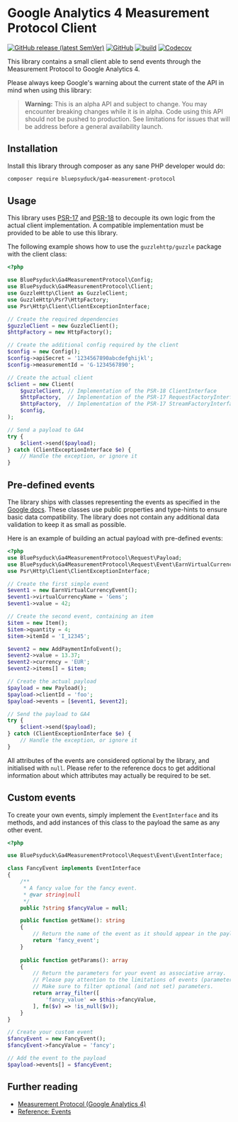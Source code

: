 # Google Analytics 4 Measurement Protocol Client

[![GitHub release (latest SemVer)](https://img.shields.io/github/v/release/BluePsyduck/ga4-measurement-protocol)](https://github.com/BluePsyduck/ga4-measurement-protocol/releases)
[![GitHub](https://img.shields.io/github/license/BluePsyduck/ga4-measurement-protocol)](LICENSE.md)
[![build](https://img.shields.io/github/workflow/status/BluePsyduck/ga4-measurement-protocol/CI?logo=github)](https://github.com/BluePsyduck/ga4-measurement-protocol/actions)
[![Codecov](https://img.shields.io/codecov/c/gh/BluePsyduck/ga4-measurement-protocol?logo=codecov)](https://codecov.io/gh/BluePsyduck/ga4-measurement-protocol)

This library contains a small client able to send events through the Measurement Protocol to Google Analytics 4.

Please always keep Google's warning about the current state of the API in mind when using this library:

> **Warning:** This is an alpha API and subject to change. You may encounter breaking changes while it is in alpha. Code 
> using this API should not be pushed to production. See limitations for issues that will be address before a general
> availability launch.

## Installation

Install this library through composer as any sane PHP developer would do:

```bash
composer require bluepsyduck/ga4-measurement-protocol
```

## Usage

This library uses [PSR-17](https://www.php-fig.org/psr/psr-17/) and [PSR-18](https://www.php-fig.org/psr/psr-18/) to
decouple its own logic from the actual client implementation. A compatible implementation must be provided to be able 
to use this library.

The following example shows how to use the `guzzlehttp/guzzle` package with the client class:

```php
<?php

use BluePsyduck\Ga4MeasurementProtocol\Config;
use BluePsyduck\Ga4MeasurementProtocol\Client;
use GuzzleHttp\Client as GuzzleClient;
use GuzzleHttp\Psr7\HttpFactory;
use Psr\Http\Client\ClientExceptionInterface;

// Create the required dependencies
$guzzleClient = new GuzzleClient();
$httpFactory = new HttpFactory();

// Create the additional config required by the client
$config = new Config();
$config->apiSecret = '1234567890abcdefghijkl';
$config->measurementId = 'G-1234567890';

// Create the actual client
$client = new Client(
    $guzzleClient, // Implementation of the PSR-18 ClientInterface 
    $httpFactory,  // Implementation of the PSR-17 RequestFactoryInterface
    $httpFactory,  // Implementation of the PSR-17 StreamFactoryInterface
    $config,
);

// Send a payload to GA4
try {
    $client->send($payload);
} catch (ClientExceptionInterface $e) {
    // Handle the exception, or ignore it
}
```

## Pre-defined events

The library ships with classes representing the events as specified in the 
[Google docs](https://developers.google.com/analytics/devguides/collection/protocol/ga4/reference/events). 
These classes use public properties and type-hints to ensure basic data compatibility. The library does not contain any
additional data validation to keep it as small as possible. 

Here is an example of building an actual payload with pre-defined events:

```php
<?php
use BluePsyduck\Ga4MeasurementProtocol\Request\Payload;
use BluePsyduck\Ga4MeasurementProtocol\Request\Event\EarnVirtualCurrencyEvent;
use Psr\Http\Client\ClientExceptionInterface;

// Create the first simple event
$event1 = new EarnVirtualCurrencyEvent();
$event1->virtualCurrencyName = 'Gems';
$event1->value = 42;

// Create the second event, containing an item
$item = new Item();
$item->quantity = 4;
$item->itemId = 'I_12345';

$event2 = new AddPaymentInfoEvent();
$event2->value = 13.37;
$event2->currency = 'EUR';
$event2->items[] = $item;

// Create the actual payload
$payload = new Payload();
$payload->clientId = 'foo';
$payload->events = [$event1, $event2];

// Send the payload to GA4
try {
    $client->send($payload);
} catch (ClientExceptionInterface $e) {
    // Handle the exception, or ignore it
}
```

All attributes of the events are considered optional by the library, and initialised with `null`. Please refer to the 
reference docs to get additional information about which attributes may actually be required to be set.

## Custom events

To create your own events, simply implement the `EventInterface` and its methods, and add instances of this class to 
the payload the same as any other event.

```php
<?php

use BluePsyduck\Ga4MeasurementProtocol\Request\Event\EventInterface;

class FancyEvent implements EventInterface
{
    /**
     * A fancy value for the fancy event.
     * @var string|null 
     */
    public ?string $fancyValue = null;

    public function getName(): string
    {
        // Return the name of the event as it should appear in the payload and thus in Google Analytics.
        return 'fancy_event';
    }
    
    public function getParams(): array
    {
        // Return the parameters for your event as associative array.
        // Please pay attention to the limitations of events (parameter name length, value length etc.).
        // Make sure to filter optional (and not set) parameters.
        return array_filter([
            'fancy_value' => $this->fancyValue,
        ], fn($v) => !is_null($v));
    }
}

// Create your custom event
$fancyEvent = new FancyEvent();
$fancyEvent->fancyValue = 'fancy';

// Add the event to the payload
$payload->events[] = $fancyEvent;
```

## Further reading

* [Measurement Protocol (Google Analytics 4)](https://developers.google.com/analytics/devguides/collection/protocol/ga4)
* [Reference: Events](https://developers.google.com/analytics/devguides/collection/protocol/ga4/reference/events)


